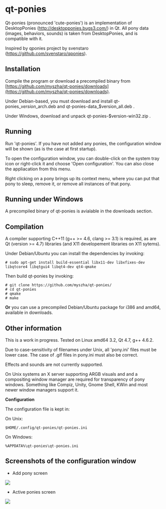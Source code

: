 qt-ponies
=========

Qt-ponies (pronounced 'cute-ponies') is an implementation of DesktopPonies (http://desktopponies.bugs3.com/) in Qt.
All pony data (images, behaviors, sounds) is taken from DesktopPonies, and is compatible with it.

Inspired by qponies project by svenstaro (https://github.com/svenstaro/qponies).

Installation
------------
Compile the program or download a precompiled binary from [https://github.com/myszha/qt-ponies/downloads](https://github.com/myszha/qt-ponies/downloads).

Under Debian-based, you must download and install qt-ponies\_$version\_$arch.deb and qt-ponies-data\_$version\_all.deb .

Under Windows, download and unpack qt-ponies-$version-win32.zip .

Running
-------
Run 'qt-ponies'. If you have not added any ponies, the configuration window
will be shown (as is the case at first startup).

To open the configuration window, you can double-click on the system tray 
icon or right-click it and choose 'Open configuration'. You can also close
the appliacation from this menu.

Right clicking on a pony brings up its context menu, where you can put that
pony to sleep, remove it, or remove all instances of that pony.

Running under Windows
-------
A precompiled binary of qt-ponies is avialable in the downloads section.

Compilation
-----------
A compiler supporting C++11 (g++ >= 4.6, clang >= 3.1) is required, as are Qt (version >= 4.7) libraries (and X11 developement libraries on X11 sytems).

Under Debian/Ubuntu you can install the dependencies by invoking:

    # sudo apt-get install build-essential libx11-dev libxfixes-dev libqtcore4 libqtgui4 libqt4-dev qt4-qmake

Then build qt-ponies by invoking:

    # git clone https://github.com/myszha/qt-ponies/
    # cd qt-ponies
    # qmake  
    # make  

**Or** you can use a precompiled Debian/Ubuntu package for i386 and amd64, available in downloads.

Other information
-----------------
This is a work in progress.
Tested on Linux amd64 3.2, Qt 4.7, g++ 4.6.2.

Due to case-sensitivity of filenames under Unix, all 'pony.ini' files 
must be lower case. The case of .gif files in pony.ini must also be 
correct.

Effects and sounds are not currently supported.

On Unix systems an X server supporting ARGB visuals and and a compositing 
window manager are required for transparency of pony windows. Something like
Compiz, Unity, Gnome Shell, KWin and most newer window managers support it.

**Configuration**

The configuration file is kept in:

On Unix:

    $HOME/.config/qt-ponies/qt-ponies.ini

On Windows:

    %APPDATA%\qt-ponies\qt-ponies.ini


Screenshots of the configuration window
---------------------------------------

* Add pony screen
 
![](http://i.imgur.com/cObuc.png)


* Active ponies screen

![](http://i.imgur.com/rLhjM.png)
